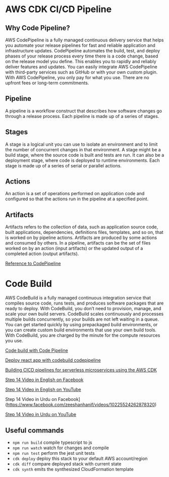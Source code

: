 # AWS CDK CI/CD Pipeline

## Why Code Pipeline?
AWS CodePipeline is a fully managed continuous delivery service that helps you automate your release pipelines for fast and reliable application and infrastructure updates. CodePipeline automates the build, test, and deploy phases of your release process every time there is a code change, based on the release model you define. This enables you to rapidly and reliably deliver features and updates. You can easily integrate AWS CodePipeline with third-party services such as GitHub or with your own custom plugin. With AWS CodePipeline, you only pay for what you use. There are no upfront fees or long-term commitments.

## Pipeline
A pipeline is a workflow construct that describes how software changes go through a release process. Each pipeline is made up of a series of stages.

## Stages
A stage is a logical unit you can use to isolate an environment and to limit the number of concurrent changes in that environment. A stage might be a build stage, where the source code is built and tests are run. It can also be a deployment stage, where code is deployed to runtime environments. Each stage is made up of a series of serial or parallel actions.

## Actions
An action is a set of operations performed on application code and configured so that the actions run in the pipeline at a specified point. 

## Artifacts
Artifacts refers to the collection of data, such as application source code, built applications, dependencies, definitions files, templates, and so on, that is worked on by pipeline actions. Artifacts are produced by some actions and consumed by others. In a pipeline, artifacts can be the set of files worked on by an action (input artifacts) or the updated output of a completed action (output artifacts).

[Reference to CodePipeline](https://docs.aws.amazon.com/codepipeline/latest/userguide/concepts.html#concepts-stages)

# Code Build
AWS CodeBuild is a fully managed continuous integration service that compiles source code, runs tests, and produces software packages that are ready to deploy. With CodeBuild, you don’t need to provision, manage, and scale your own build servers. CodeBuild scales continuously and processes multiple builds concurrently, so your builds are not left waiting in a queue. You can get started quickly by using prepackaged build environments, or you can create custom build environments that use your own build tools. With CodeBuild, you are charged by the minute for the compute resources you use.

[Code build with Code Pipeline](https://www.1strategy.com/blog/2019/10/09/building-a-ci-cd-pipeline-for-serverless-applications-on-aws-with-aws-cdk/)

[Deploy react app with codebuild codepipeline](https://sbstjn.com/blog/deploy-react-cra-with-cdk-codepipeline-and-codebuild)

[Building CICD pipelines for serverless microservices using the AWS CDK](https://serverlessfirst.com/serverless-cicd-pipelines-with-aws-cdk/)

[Step 14 Video in English on Facebook](https://www.facebook.com/zeeshanhanif/videos/10225509036897680)

[Step 14 Video in English on YouTube](https://www.youtube.com/watch?v=7IwnB6yT0lU)

Step 14 Video in Urdu on Facebook](https://www.facebook.com/zeeshanhanif/videos/10225524262878320)

[Step 14 Video in Urdu on YouTube](https://www.youtube.com/watch?v=JTDRS1u3924)




## Useful commands

 * `npm run build`   compile typescript to js
 * `npm run watch`   watch for changes and compile
 * `npm run test`    perform the jest unit tests
 * `cdk deploy`      deploy this stack to your default AWS account/region
 * `cdk diff`        compare deployed stack with current state
 * `cdk synth`       emits the synthesized CloudFormation template
